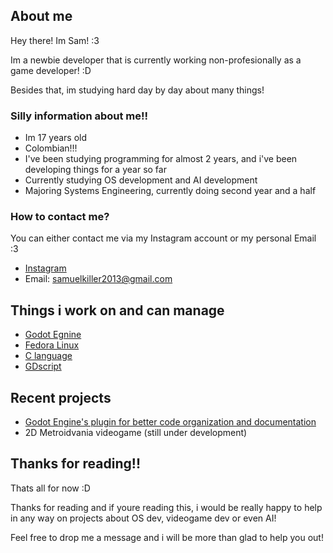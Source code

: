 ## About me

Hey there! Im Sam! :3

Im a newbie developer that is currently working non-profesionally as a game developer! :D

Besides that, im studying hard day by day about many things!

### Silly information about me!!

- Im 17 years old
- Colombian!!!
- I've been studying programming for almost 2 years, and i've been developing things for a year so far
- Currently studying OS development and AI development
- Majoring Systems Engineering, currently doing second year and a half

### How to contact me?

You can either contact me via my Instagram account or my personal Email :3

- [Instagram](https://www.instagram.com/samkerubin/)
- Email: samuelkiller2013@gmail.com

## Things i work on and can manage

- [Godot Egnine](https://docs.godotengine.org/en/stable/)
- [Fedora Linux](https://docs.fedoraproject.org/en-US/docs/)
- [C language](https://devdocs.io/c/)
- [GDscript](https://docs.godotengine.org/es/4.x/tutorials/scripting/gdscript/index.html)

## Recent projects

- [Godot Engine's plugin for better code organization and documentation](https://github.com/SamKerubin/Godot-Graph-Visualizer)
- 2D Metroidvania videogame (still under development)

## Thanks for reading!!

Thats all for now :D

Thanks for reading and if youre reading this, i would be really happy to help in any way on projects about OS dev, videogame dev or even AI!

Feel free to drop me a message and i will be more than glad to help you out!
 
